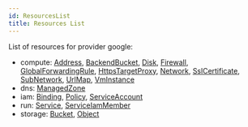 ```yaml
---
id: ResourcesList
title: Resources List
---
```

List of resources for provider google:

* compute: 
[Address](./resources/compute/Address.md), [BackendBucket](./resources/compute/BackendBucket.md), [Disk](./resources/compute/Disk.md), [Firewall](./resources/compute/Firewall.md), [GlobalForwardingRule](./resources/compute/GlobalForwardingRule.md), [HttpsTargetProxy](./resources/compute/HttpsTargetProxy.md), [Network](./resources/compute/Network.md), [SslCertificate](./resources/compute/SslCertificate.md), [SubNetwork](./resources/compute/SubNetwork.md), [UrlMap](./resources/compute/UrlMap.md), [VmInstance](./resources/compute/VmInstance.md)
* dns: 
[ManagedZone](./resources/dns/ManagedZone.md)
* iam: 
[Binding](./resources/iam/Binding.md), [Policy](./resources/iam/Policy.md), [ServiceAccount](./resources/iam/ServiceAccount.md)
* run: 
[Service](./resources/run/Service.md), [ServiceIamMember](./resources/run/ServiceIamMember.md)
* storage: 
[Bucket](./resources/storage/Bucket.md), [Object](./resources/storage/Object.md)